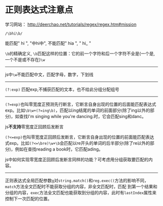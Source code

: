# 正则表达式注意点

学习网站： http://deerchao.net/tutorials/regex/regex.htm#mission

`/\bhi\b/`

能匹配" hi ", "中hi中", 不能匹配" hia  ", " hi_  "

`\b`的精确定义, `\b`匹配这样的位置：它的前一个字符和后一个字符不全是(一个是,一个不是或不存在)`\w`

-------

js中`\w`不能匹配中文，匹配字母，数字，下划线

--------

`(?:exp)` 匹配exp,不捕获匹配的文本，也不给此分组分配组号

---------

`(?=exp)`也叫零宽度正预测先行断言，它断言自身出现的位置的后面能匹配表达式exp。比如`\b\w+(?=ing\b)`，匹配以ing结尾的单词的前面部分(除了ing以外的部分)，如查找I'm singing while you're dancing.时，它会匹配sing和danc。

js**不支持**零宽度正回顾后发断言

`(?<=exp)`也叫零宽度正回顾后发断言，它断言自身出现的位置的前面能匹配表达式exp。比如`(?<=\bre)\w+\b`会匹配以re开头的单词的后半部分(除了re以外的部分)，例如在查找reading a book时，它匹配ading。

js中如何实现零宽度正回顾后发断言同样的功能？可考虑用分组获取要匹配的内容。

----------

正则表达式全局匹配参数`g`对`string.match()`和`reg.exec()`方法的影响不同，`match`方法全文匹配时不能获取分组的内容，非全文匹配时，匹配
到第一个结果和分组的内容，`exec`方法全文匹配也能获取到分组的内容，此时有`lastIndex`属性来控制下一次匹配的位置。
